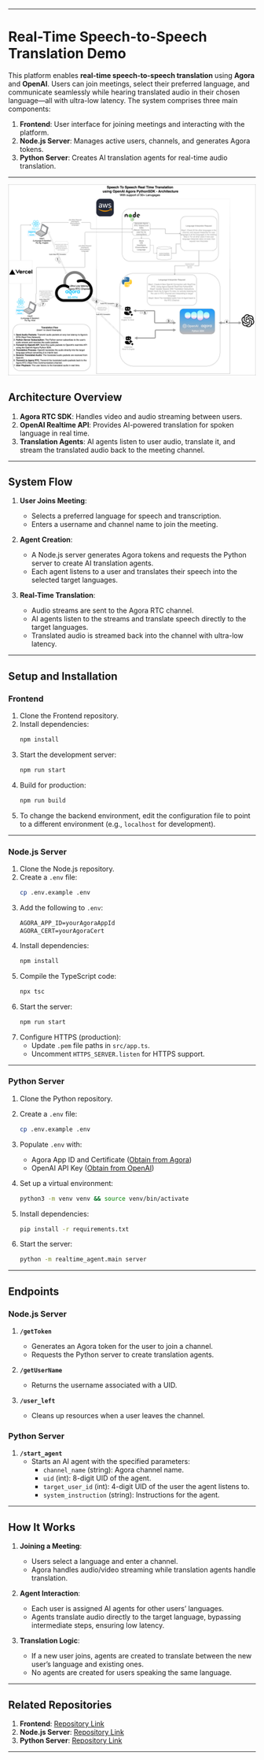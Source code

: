 
---

# **Real-Time Speech-to-Speech Translation Demo**  

This platform enables **real-time speech-to-speech translation** using **Agora** and **OpenAI**. Users can join meetings, select their preferred language, and communicate seamlessly while hearing translated audio in their chosen language—all with ultra-low latency. The system comprises three main components:  

1. **Frontend**: User interface for joining meetings and interacting with the platform.  
2. **Node.js Server**: Manages active users, channels, and generates Agora tokens.  
3. **Python Server**: Creates AI translation agents for real-time audio translation.  

---
![alt text](Architecture.png)
## **Architecture Overview**  

1. **Agora RTC SDK**: Handles video and audio streaming between users.  
2. **OpenAI Realtime API**: Provides AI-powered translation for spoken language in real time.  
3. **Translation Agents**: AI agents listen to user audio, translate it, and stream the translated audio back to the meeting channel.  

---

## **System Flow**  

1. **User Joins Meeting**:  
   - Selects a preferred language for speech and transcription.  
   - Enters a username and channel name to join the meeting.  

2. **Agent Creation**:  
   - A Node.js server generates Agora tokens and requests the Python server to create AI translation agents.  
   - Each agent listens to a user and translates their speech into the selected target languages.  

3. **Real-Time Translation**:  
   - Audio streams are sent to the Agora RTC channel.  
   - AI agents listen to the streams and translate speech directly to the target languages.  
   - Translated audio is streamed back into the channel with ultra-low latency.  

---

## **Setup and Installation**  

### **Frontend**  

1. Clone the Frontend repository.  
2. Install dependencies:  
   ```bash
   npm install
   ```  
3. Start the development server:  
   ```bash
   npm run start
   ```  
4. Build for production:  
   ```bash
   npm run build
   ```  
5. To change the backend environment, edit the configuration file to point to a different environment (e.g., `localhost` for development).  

---

### **Node.js Server**  

1. Clone the Node.js repository.  
2. Create a `.env` file:  
   ```bash
   cp .env.example .env
   ```  
3. Add the following to `.env`:  
   ```plaintext
   AGORA_APP_ID=yourAgoraAppId  
   AGORA_CERT=yourAgoraCert  
   ```  
4. Install dependencies:  
   ```bash
   npm install
   ```  
5. Compile the TypeScript code:  
   ```bash
   npx tsc
   ```  
6. Start the server:  
   ```bash
   npm run start
   ```  
7. Configure HTTPS (production):  
   - Update `.pem` file paths in `src/app.ts`.  
   - Uncomment `HTTPS_SERVER.listen` for HTTPS support.  

---

### **Python Server**  

1. Clone the Python repository.  
2. Create a `.env` file:  
   ```bash
   cp .env.example .env
   ```  
3. Populate `.env` with:  
   - Agora App ID and Certificate ([Obtain from Agora](https://console.agora.io/en/))  
   - OpenAI API Key ([Obtain from OpenAI](https://platform.openai.com/api-keys))  

4. Set up a virtual environment:  
   ```bash
   python3 -m venv venv && source venv/bin/activate
   ```  
5. Install dependencies:  
   ```bash
   pip install -r requirements.txt
   ```  
6. Start the server:  
   ```bash
   python -m realtime_agent.main server
   ```  

---

## **Endpoints**  

### **Node.js Server**  

1. **`/getToken`**  
   - Generates an Agora token for the user to join a channel.  
   - Requests the Python server to create translation agents.  

2. **`/getUserName`**  
   - Returns the username associated with a UID.  

3. **`/user_left`**  
   - Cleans up resources when a user leaves the channel.  

### **Python Server**  

1. **`/start_agent`**  
   - Starts an AI agent with the specified parameters:  
     - `channel_name` (string): Agora channel name.  
     - `uid` (int): 8-digit UID of the agent.  
     - `target_user_id` (int): 4-digit UID of the user the agent listens to.  
     - `system_instruction` (string): Instructions for the agent.  

---

## **How It Works**  

1. **Joining a Meeting**:  
   - Users select a language and enter a channel.  
   - Agora handles audio/video streaming while translation agents handle translation.  

2. **Agent Interaction**:  
   - Each user is assigned AI agents for other users’ languages.  
   - Agents translate audio directly to the target language, bypassing intermediate steps, ensuring low latency.  

3. **Translation Logic**:  
   - If a new user joins, agents are created to translate between the new user’s language and existing ones.  
   - No agents are created for users speaking the same language.  

---

## **Related Repositories**  

1. **Frontend**: [Repository Link](https://github.com/nitin4real/react-video-call-project)
2. **Node.js Server**: [Repository Link](https://github.com/nitin4real/agora-backend)
3. **Python Server**: [Repository Link](https://github.com/nitin4real/s2s-agora-openai-realtime-translation)
---
